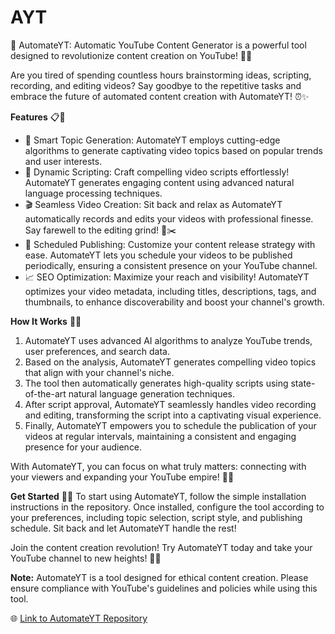 # AYT
🤖 AutomateYT: Automatic YouTube Content Generator is a powerful tool designed to revolutionize content creation on YouTube! 🎥🚀


Are you tired of spending countless hours brainstorming ideas, scripting, recording, and editing videos? Say goodbye to the repetitive tasks and embrace the future of automated content creation with AutomateYT! ⏰✨

**Features** 📋🔧
- 🤯 Smart Topic Generation: AutomateYT employs cutting-edge algorithms to generate captivating video topics based on popular trends and user interests.
- 📝 Dynamic Scripting: Craft compelling video scripts effortlessly! AutomateYT generates engaging content using advanced natural language processing techniques.
- 🎬 Seamless Video Creation: Sit back and relax as AutomateYT automatically records and edits your videos with professional finesse. Say farewell to the editing grind! 🎥✂️
- 🚀 Scheduled Publishing: Customize your content release strategy with ease. AutomateYT lets you schedule your videos to be published periodically, ensuring a consistent presence on your YouTube channel.
- 📈 SEO Optimization: Maximize your reach and visibility! AutomateYT optimizes your video metadata, including titles, descriptions, tags, and thumbnails, to enhance discoverability and boost your channel's growth.

**How It Works** 🔄🔬
1. AutomateYT uses advanced AI algorithms to analyze YouTube trends, user preferences, and search data.
2. Based on the analysis, AutomateYT generates compelling video topics that align with your channel's niche.
3. The tool then automatically generates high-quality scripts using state-of-the-art natural language generation techniques.
4. After script approval, AutomateYT seamlessly handles video recording and editing, transforming the script into a captivating visual experience.
5. Finally, AutomateYT empowers you to schedule the publication of your videos at regular intervals, maintaining a consistent and engaging presence for your audience.

With AutomateYT, you can focus on what truly matters: connecting with your viewers and expanding your YouTube empire! 🌟💼

**Get Started** 🚀🔧
To start using AutomateYT, follow the simple installation instructions in the repository. Once installed, configure the tool according to your preferences, including topic selection, script style, and publishing schedule. Sit back and let AutomateYT handle the rest!

Join the content creation revolution! Try AutomateYT today and take your YouTube channel to new heights! 🎉🎥

**Note:** AutomateYT is a tool designed for ethical content creation. Please ensure compliance with YouTube's guidelines and policies while using this tool.

🌐 [Link to AutomateYT Repository](https://github.com/Dev-SBhardwaj/AutomateYT)
